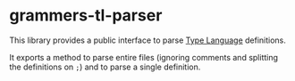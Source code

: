 # grammers-tl-parser

This library provides a public interface to parse [Type Language] definitions.

It exports a method to parse entire files (ignoring comments and splitting the
definitions on `;`) and to parse a single definition.

[Type Language]: https://core.telegram.org/mtproto/TL
